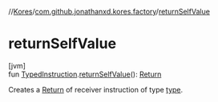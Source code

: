 //[Kores](../../index.md)/[com.github.jonathanxd.kores.factory](index.md)/[returnSelfValue](return-self-value.md)

# returnSelfValue

[jvm]\
fun [TypedInstruction](../com.github.jonathanxd.kores.base/-typed-instruction/index.md).[returnSelfValue](return-self-value.md)(): [Return](../com.github.jonathanxd.kores.base/-return/index.md)

Creates a [Return](../com.github.jonathanxd.kores.base/-return/index.md) of receiver instruction of type [type](../com.github.jonathanxd.kores/type.md).
